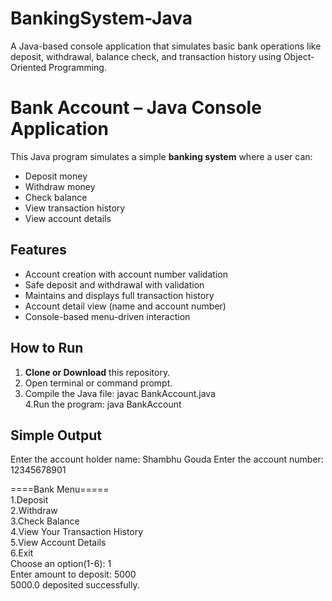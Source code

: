 # BankingSystem-Java
A Java-based console application that simulates basic bank operations like deposit, withdrawal, balance check, and transaction history using Object-Oriented Programming.
# Bank Account – Java Console Application

This Java program simulates a simple **banking system** where a user can:
- Deposit money
- Withdraw money
- Check balance
- View transaction history
- View account details

## Features

- Account creation with account number validation
- Safe deposit and withdrawal with validation
- Maintains and displays full transaction history
- Account detail view (name and account number)
- Console-based menu-driven interaction

##  How to Run
1. **Clone or Download** this repository.
2. Open terminal or command prompt.
3. Compile the Java file:
   javac BankAccount.java <br>
4.Run the program:
  java BankAccount
## Simple Output
Enter the account holder name: Shambhu Gouda
Enter the account number: 12345678901

====Bank Menu===== <br>
1.Deposit <br>
2.Withdraw <br>
3.Check Balance <br>
4.View Your Transaction History <br>
5.View Account Details <br>
6.Exit <br>
Choose an option(1-6): 1 <br>
Enter amount to deposit: 5000 <br>
5000.0 deposited successfully.

